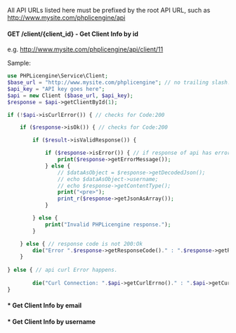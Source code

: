 All API URLs listed here must be prefixed by the root API URL, such as http://www.mysite.com/phplicengine/api

#### GET /client/{client_id} - Get Client Info by id

e.g. http://www.mysite.com/phplicengine/api/client/11

Sample:

```php
use PHPLicengine\Service\Client;
$base_url = "http://www.mysite.com/phplicengine"; // no trailing slash!
$api_key = "API key goes here";
$api = new Client ($base_url, $api_key);
$response = $api->getClientById(1);

if (!$api->isCurlError()) { // checks for Code:200

    if ($response->isOk()) { // checks for Code:200

        if ($result->isValidResponse()) {

            if ($response->isError()) { // if response of api has error
                print($response->getErrorMessage());
            } else {
                // $dataAsObject = $response->getDecodedJson();
                // echo $dataAsObject->username;
                // echo $response->getContentType();
                print("<pre>");
                print_r($response->getJsonAsArray());
            }

        } else {
            print("Invalid PHPLicengine response.");
        }

    } else { // response code is not 200:Ok
        die("Error ".$response->getResponseCode()." : ".$response->getReasonPhrase());
    }
    
} else { // api curl Error happens.
    
        die("Curl Connection: ".$api->getCurlErrno()." : ".$api->getCurlError());
}

```

#### * Get Client Info by email

#### * Get Client Info by username
